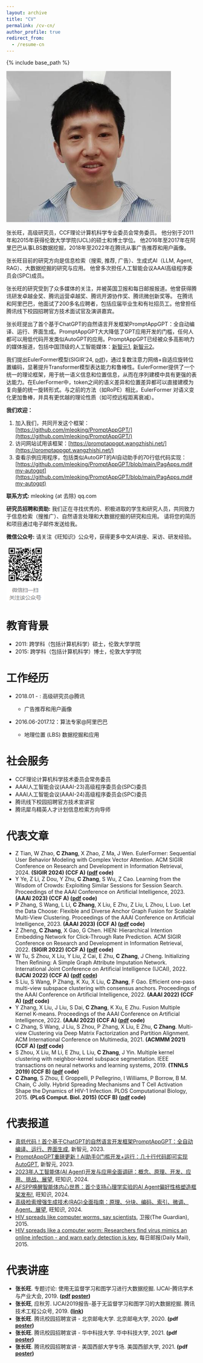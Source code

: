 ```yaml
---
layout: archive
title: "CV"
permalink: /cv-cn/
author_profile: true
redirect_from:
  - /resume-cn
---
```


{% include base_path %}

![Changwang ZHANG](/images/leo_scholar_icon_middle.jpg)

张长旺，高级研究员，CCF理论计算机科学专业委员会常务委员。 他分别于2011年和2015年获得伦敦大学学院(UCL)的硕士和博士学位。 他2016年至2017年在阿里巴巴从事LBS数据挖掘，2018年至2022年在腾讯从事广告推荐和用户画像。

张长旺目前的研究方向是信息检索（搜索, 推荐, 广告）、生成式AI（LLM, Agent, RAG）、大数据挖掘的研究与应用。 他曾多次担任人工智能会议AAAI高级程序委员会(SPC)成员。

张长旺的研究受到了众多媒体的关注，并被英国卫报和每日邮报报道。他曾获得腾讯研发卓越金奖、腾讯运营卓越奖、腾讯开源协作奖、腾讯微创新奖等。 在腾讯和阿里巴巴，他面试了200多名应聘者，包括应届毕业生和有社招员工。他曾担任腾讯线下校园招聘官方技术面试官及演讲嘉宾。

张长旺提出了首个基于ChatGPT的自然语言开发框架PromptAppGPT：全自动编译、运行、界面生成。PromptAppGPT大大降低了GPT应用开发的门槛，任何人都可以用低代码开发类似AutoGPT的应用。PromptAppGPT已经被众多高影响力的媒体报道，包括中国顶级的人工智能媒体：[新智元1](https://mp.weixin.qq.com/s/_-U56N2CBR9DldaZ8mO-Hw), [新智元2](https://mp.weixin.qq.com/s/99ZQB4vm3dqwAQBIYZraBw)。

我们提出EulerFormer模型(SIGIR'24, [pdf](/files/2024-sigir-eulerformer.pdf))，通过复数注意力网络+自适应旋转位置编码，显著提升Transformer模型表达能力和鲁棒性。EulerFormer提供了一个统一的理论框架，用于统一语义信息和位置信息，从而在序列建模中具有更强的表达能力。在EulerFormer中，token之间的语义差异和位置差异都可以直接建模为复向量的统一旋转形式。与之前的方法（如RoPE）相比，EulerFormer 对语义变化更加鲁棒，并具有更优越的理论性质（如可控远程距离衰减）。

**我们欢迎：**
1. 加入我们，共同开发这个框架：[https://github.com/mleoking/PromptAppGPT/](https://github.com/mleoking/PromptAppGPT/)
2. 访问网站试用该框架：[https://promptappgpt.wangzhishi.net/](https://promptappgpt.wangzhishi.net/)
3. 查看示例应用程序，包括类似AutoGPT的AI自动助手的70行低代码实现：[https://github.com/mleoking/PromptAppGPT/blob/main/PagApps.md#my-autogpt](https://github.com/mleoking/PromptAppGPT/blob/main/PagApps.md#my-autogpt)

**联系方式:** mleoking {at 去除} qq.com

**研究员招聘和资助:** 我们正在寻找优秀的、积极进取的学生和研究人员，共同致力于信息检索（搜推广）、自然语言处理和大数据挖掘的研究和应用。 请将您的简历和项目通过电子邮件发送给我。

**微信公众号:** 请关注《旺知识》公众号，获得更多中文AI讲座、采访、研发经验。

![《旺知识》](/images/mknow_qrcode.png)

# 教育背景

* 2011: 跨学科（包括计算机科学）硕士，伦敦大学学院
* 2015: 跨学科（包括计算机科学）博士，伦敦大学学院

# 工作经历

* 2018.01 - : 高级研究员@腾讯
   * 广告推荐和用户画像

* 2016.06-2017.12：算法专家@阿里巴巴
   * 地理位置 (LBS) 数据挖掘和应用
 
# 社会服务

* CCF理论计算机科学技术委员会常务委员
* AAAI人工智能会议(AAAI-23)高级程序委员会(SPC)委员
* AAAI人工智能会议(AAAI-24)高级程序委员会(SPC)委员
* 腾讯线下校园招聘官方技术宣讲官
* 腾讯犀鸟精英人才计划信息检索方向导师

# 代表文章
* Z Tian, W Zhao, **C Zhang**, X Zhao, Z Ma, J Wen. EulerFormer: Sequential User Behavior Modeling with Complex Vector Attention. ACM SIGIR Conference on Research and Development in Information Retrieval, 2024. **(SIGIR 2024) (CCF A) ([pdf](/files/2024-sigir-eulerformer.pdf) code)**
* Y Ye, Z Li, Z Dou, Y Zhu, **C Zhang**, S Wu, Z Cao. Learning from the Wisdom of Crowds: Exploiting Similar Sessions for Session Search. Proceedings of the AAAI Conference on Artificial Intelligence, 2023. **(AAAI 2023) (CCF A) ([pdf](/files/2023-aaai-ssr.pdf) code)**
* P Zhang, S Wang, L Li, **C Zhang**, X Liu, E Zhu, Z Liu, L Zhou, L Luo. Let the Data Choose: Flexible and Diverse Anchor Graph Fusion for Scalable Multi-View Clustering. Proceedings of the AAAI Conference on Artificial Intelligence, 2023. **(AAAI 2023) (CCF A) ([pdf](/files/2023-aaai-fdagf.pdf) code)**
* Z Zheng, **C Zhang**, X Gao, G Chen. HIEN: Hierarchical Intention Embedding Network for Click-Through Rate Prediction. ACM SIGIR Conference on Research and Development in Information Retrieval, 2022. **(SIGIR 2022) (CCF A) ([pdf](/files/2022_sigir_hien.pdf) code)**
* W Tu, S Zhou, X Liu, Y Liu, Z Cai, E Zhu, **C Zhang**, J Cheng. Initializing Then Refining: A Simple Graph Attribute Imputation Network. International Joint Conference on Artificial Intelligence (IJCAI), 2022. **(IJCAI 2022) (CCF A) ([pdf](/files/2022_ijcai_itr.pdf) [code](https://github.com/WxTu/ITR))**
* S Liu, S Wang, P Zhang, K Xu, X Liu, **C Zhang**, F Gao. Efficient one-pass multi-view subspace clustering with consensus anchors. Proceedings of the AAAI Conference on Artificial Intelligence, 2022. **(AAAI 2022) (CCF A) ([pdf](/files/2022_aaai_eomsc_ca.pdf) code)**
* Y Zhang, X Liu, J Liu, S Dai, **C Zhang**, K Xu, E Zhu. Fusion Multiple Kernel K-means. Proceedings of the AAAI Conference on Artificial Intelligence, 2022. **(AAAI 2022) (CCF A) ([pdf](/files/2022_aaai_fmkk.pdf) code)**
* C Zhang, S Wang, J Liu, S Zhou, P Zhang, X Liu, E Zhu, **C Zhang**. Multi-view Clustering via Deep Matrix Factorization and Partition Alignment. ACM International Conference on Multimedia, 2021. **(ACMMM 2021) (CCF A) ([pdf](/files/2021_acmmm_mvcvdmf.pdf) code)**
* S Zhou, X Liu, M Li, E Zhu, L Liu, **C Zhang**, J Yin. Multiple kernel clustering with neighbor-kernel subspace segmentation. IEEE transactions on neural networks and learning systems, 2019. **(TNNLS 2019) (CCF B) ([pdf](/files/2019_tnnls_mkcwnkss.pdf) code)**
* **C Zhang**, S Zhou, E Groppelli, P Pellegrino, I Williams, P Borrow, B M. Chain, C Jolly. Hybrid Spreading Mechanisms and T Cell Activation Shape the Dynamics of HIV-1 Infection. PLOS Computational Biology, 2015. **(PLoS Comput. Biol. 2015) (CCF B) ([pdf](/files/2015_ploscombi_hivhybridspreading.pdf) code)**

# 代表报道

* [真低代码！首个基于ChatGPT的自然语言开发框架PromptAppGPT：全自动编译、运行、界面生成](https://mp.weixin.qq.com/s/_-U56N2CBR9DldaZ8mO-Hw), 新智元, 2023.
* [PromptAppGPT重磅更新！AI助手0门槛开发+运行：几十行代码即可实现AutoGPT](https://mp.weixin.qq.com/s/99ZQB4vm3dqwAQBIYZraBw), 新智元, 2023.
* [​2023年人工智能体(AI Agent)开发与应用全面调研：概念、原理、开发、应用、挑战、展望](https://mp.weixin.qq.com/s/CVmqZvePPMQgTs3JULyEZQ), 旺知识, 2024.
* [AFSPP唤醒智能体内心世界：首个支持心理学实验的AI Agent偏好性格塑造框架发布!](https://mp.weixin.qq.com/s/VkzOdQx6Xz21nrxKDx9mog), 旺知识, 2024.
* [高级检索增强生成技术(RAG)全面指南：原理、分块、编码、索引、微调、Agent、展望](https://mp.weixin.qq.com/s/KKDZmkyUzu1bP1M-9zds-A), 旺知识, 2024.
* [HIV spreads like computer worms, say scientists](https://www.theguardian.com/society/2015/apr/02/hiv-spreads-like-computer-worms-say-scientists), 卫报(The Guardian), 2015.
* [HIV spreads like a computer worm: Researchers find virus mimics an online infection - and warn early detection is key](https://www.dailymail.co.uk/sciencetech/article-3023671/HIV-spreads-like-computer-virus-Researchers-spread-mimics-online-infection-warn-early-detection-key.html), 每日邮报(Daily Mail), 2015.

# 代表讲座

* **张长旺**. 专题讨论: 使用无监督学习和图学习进行大数据挖掘. IJCAI-腾讯学术与产业大会, 2019. **([pdf](/files/2019_ijcai_taic.pdf) [poster](/images/2019_talk_ijcai_booth_talk.jpg))**
* **张长旺**, 应秋芳. IJCAI2019报告-基于无监督学习和图学习的大数据挖掘. 腾讯技术工程公众号, 2019. **([link](https://mp.weixin.qq.com/s/JVTojPzoTfCj-y-ImBPSWw))**
* **张长旺**. 腾讯校园招聘宣讲 - 北京邮电大学. 北京邮电大学, 2020. **(pdf [poster](/images/2020_talk_tencent_xiaozhao_bjyd.jpg))**
* **张长旺**. 腾讯校园招聘宣讲 - 华中科技大学. 华中科技大学, 2021. **(pdf [poster](/images/2021_talk_tencent_xiaozhao_hzkj.jpg))**
* **张长旺**. 腾讯校园招聘宣讲 - 美国西部大学专场. 美国西部大学, 2021. **(pdf [poster](/images/2022_talk_tencent_xiaozhao_meixi.jpg))**
